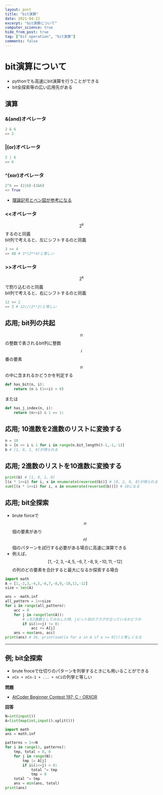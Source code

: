```yaml
---
layout: post
title: "bit演算"
date: 2021-04-22
excerpt: "bit演算について"
computer_science: true
hide_from_post: true
tag: ["bit operation", "bit演算"]
comments: false
---
```


# bit演算について
 - pythonでも高速にbit演算を行うことができる  
 - bit全探索等の広い応用先がある  

## 演算

### &(and)オペレータ

```python
2 & 6 
=> 2
```

### |(or)オペレータ

```python
2 | 6
=> 6
```

### ^(xor)オペレータ

```python
2^6 == (2|6)-(2&6)
=> True
```
 - [理論記号とベン図が参考になる](http://www.eonet.ne.jp/~imagawa/denki_kiso/ronrikairo.html)

### <<オペレータ

$$2^k$$するのと同義  
bit列で考えると、左にシフトするのと同義  

```python
3 << 4
=> 48 # 3*(2**4)と等しい
```

### >>オペレータ

$$2^k$$で割り込むのと同義  
bit列で考えると、右にシフトするのと同義  

```python
12 >> 2
=> 3 # 12//(2**2)と等しい
```


## 応用; bit列の共起

$$n$$の整数で表されるbit列に整数$$i$$番の要素$$n$$の中に含まれるかどうかを判定する  

```python
def has_bit(n, i):
    return (n & (1<<i) > 0)
```

または

```python
def has_j_index(n, i):
    return (n>>i) & 1 == 1:
```

## 応用; 10進数を2進数のリストに変換する

```python
n = 10
b = [n >> i & 1 for i in range(n.bit_length()-1,-1,-1)]
b # [1, 0, 1, 0]が得られる
```

## 応用; 2進数のリストを10進数に変換する

```python
print(b) # [1, 0, 1, 0]
[(x * 1<<i) for i, x in enumerate(reversed(b))] # [0, 2, 0, 8]が得られる
sum([(x * 1<<i) for i, x in enumerate(reversed(b))]) # 10になる
```

## 応用; bit全探索
 - brute forceで$$n$$個の要素があり$$n!$$個のパターンを試行する必要がある場合に高速に演算できる  
 - 例えば、$$[1,-2,3,-4,5,-6,7,-8,9,-10,11,-12]$$の列のどの要素を合計すると最大になるか探索する場合  

```python
import math
A = [1,-2,3,-4,5,-6,7,-8,9,-10,11,-12]
size = len(A)

ans = -math.inf
all_pattern = 1<<size
for i in range(all_pattern):
    acc = 0
    for j in range(len(A)):
	    # iを2進数としてみなした時、jビット目のフラグが立っているかどうか
        if i&(1<<j) != 0:
            acc += A[j]
    ans = max(ans, acc)
print(ans) # 36, print(sum([a for a in A if a >= 0]))と等しくなる
```

---

## 例; bit全探索
 - brute froceで仕切りのパターンを列挙するときにも用いることができる  
 - `nCn + nCn-1 + ... + nC1`の列挙と等しい  

**問題**  
 - [AtCoder Beginner Contest 197; C - ORXOR](https://atcoder.jp/contests/abc197/tasks/abc197_c)  

**回答**  

```python
N=int(input())
A=list(map(int,input().split()))

import math
ans = math.inf

patterns = 1<<N
for i in range(1, patterns):
    tmp, total = 0, 0
    for j in range(N):
        tmp |= A[j]
        if i&(1<<j) > 0:
            total ^= tmp
            tmp = 0
    total ^= tmp
    ans = min(ans, total)
print(ans)
```


